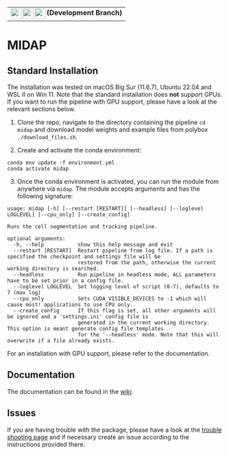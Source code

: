<table><tr><td valign="center"> 
  <img align="left" height="25px" src="https://github.com/Microbial-Systems-Ecology/midap/actions/workflows/pytest_with_conda.yml/badge.svg?branch=development">
  <img align="left" height="25px" src="https://github.com/Microbial-Systems-Ecology/midap/actions/workflows/pytest_with_venv.yml/badge.svg?branch=development">
  <img align="left" height="25px" src="https://img.shields.io/endpoint?url=https://gist.githubusercontent.com/jafluri/9219639a376674762e7e29e2fa3cfc9e/raw/midap_coverage.json">
  <b> (Development Branch) </b>
</td></tr></table>

# MIDAP

## Standard Installation

The installation was tested on macOS Big Sur (11.6.7), Ubuntu 22.04 and WSL II on Win 11. Note that the standard installation does **not** support GPUs. If you want to run the pipeline with GPU support, please have a look at the relevant sections below.

1. Clone the repo, navigate to the directory containing the pipeline `cd midap` and download model weights and example files from polybox `./download_files.sh`.

2. Create and activate the conda environment:

```
conda env update -f environment.yml
conda activate midap
```

3. Once the conda environment is activated, you can run the module from anywhere via `midap`. The module accepts arguments and has the following signature:

```
usage: midap [-h] [--restart [RESTART]] [--headless] [--loglevel LOGLEVEL] [--cpu_only] [--create_config]

Runs the cell segmentation and tracking pipeline.

optional arguments:
  -h, --help           show this help message and exit
  --restart [RESTART]  Restart pipeline from log file. If a path is specified the checkpoint and settings file will be
                       restored from the path, otherwise the current working directory is searched.
  --headless           Run pipeline in headless mode, ALL parameters have to be set prior in a config file.
  --loglevel LOGLEVEL  Set logging level of script (0-7), defaults to 7 (max log)
  --cpu_only           Sets CUDA_VISIBLE_DEVICES to -1 which will cause most! applications to use CPU only.
  --create_config      If this flag is set, all other arguments will be ignored and a 'settings.ini' config file is
                       generated in the current working directory. This option is meant generate config file templates
                       for the '--headless' mode. Note that this will overwrite if a file already exists.
```

For an installation with GPU support, please refer to the documentation.   

## Documentation

The documentation can be found in the [wiki](https://github.com/Microbial-Systems-Ecology/midap/wiki).

## Issues

If you are having trouble with the package, please have a look at the [trouble shooting page](https://github.com/Microbial-Systems-Ecology/midap/wiki/Troubleshooting#creating-an-github-issue) 
and if necessary create an issue according to the instructions provided there.  
